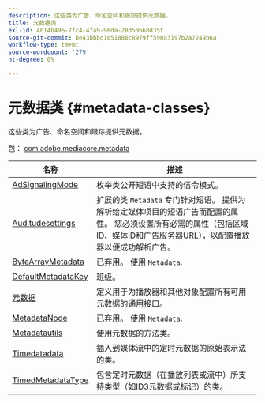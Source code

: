 ```yaml
---
description: 这些类为广告、命名空间和跟踪提供元数据。
title: 元数据类
exl-id: 4014b496-7fc4-4fa9-98da-28350668d35f
source-git-commit: be43bbbd1051886c8979ff590a3197b2a7249b6a
workflow-type: tm+mt
source-wordcount: '279'
ht-degree: 0%

---
```


# 元数据类 {#metadata-classes}

这些类为广告、命名空间和跟踪提供元数据。

包： [com.adobe.mediacore.metadata](https://help.adobe.com/en_US/primetime/api/psdk/asdoc-dhls_1.4/com/adobe/mediacore/metadata/package-detail.html)

| 名称 | 描述 |
|---|---|
| [AdSignalingMode](https://help.adobe.com/en_US/primetime/api/psdk/asdoc-dhls_1.4/com/adobe/mediacore/metadata/AdSignalingMode.html) | 枚举类公开短语中支持的信令模式。 |
| [Auditudesettings](https://help.adobe.com/en_US/primetime/api/psdk/asdoc-dhls_1.4/com/adobe/mediacore/metadata/AuditudeSettings.html) | 扩展的类 `Metadata` 专门针对短语。 提供为解析给定媒体项目的短语广告而配置的属性。 您必须设置所有必需的属性（包括区域ID、媒体ID和广告服务器URL），以配置播放器以便成功解析广告。 |
| [ByteArrayMetadata](https://help.adobe.com/en_US/primetime/api/psdk/asdoc-dhls_1.4/com/adobe/mediacore/metadata/ByteArrayMetadata.html) | 已弃用。 使用 `Metadata`. |
| [DefaultMetadataKey](https://help.adobe.com/en_US/primetime/api/psdk/asdoc-dhls_1.4/com/adobe/mediacore/metadata/DefaultMetadataKeys.html) | 班级。 |
| [元数据](https://help.adobe.com/en_US/primetime/api/psdk/asdoc-dhls_1.4/com/adobe/mediacore/metadata/Metadata.html) | 定义用于为播放器和其他对象配置所有可用元数据的通用接口。 |
| [MetadataNode](https://help.adobe.com/en_US/primetime/api/psdk/asdoc-dhls_1.4/com/adobe/mediacore/metadata/MetadataNode.html) | 已弃用。 使用 `Metadata`. |
| [Metadatautils](https://help.adobe.com/en_US/primetime/api/psdk/asdoc-dhls_1.4/com/adobe/mediacore/metadata/MetadataUtils.html) | 使用元数据的方法类。 |
| [Timedatadata](https://help.adobe.com/en_US/primetime/api/psdk/asdoc-dhls_1.4/com/adobe/mediacore/metadata/TimedMetadata.html) | 插入到媒体流中的定时元数据的原始表示法的类。 |
| [TimedMetadataType](https://help.adobe.com/en_US/primetime/api/psdk/asdoc-dhls_1.4/com/adobe/mediacore/metadata/TimedMetadataType.html) | 包含定时元数据（在播放列表或流中）所支持类型（如ID3元数据或标记）的类。 |
